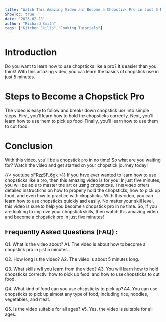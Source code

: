 ```yaml
---
title: "Watch This Amazing Video and Become a Chopstick Pro in Just 5 Minutes!"
ShowToc: true 
date: "2023-02-10"
author: "Richard Smith" 
tags: ["Kitchen Skills","Cooking Tutorials"]
---
```

# Introduction 

Do you want to learn how to use chopsticks like a pro? It's easier than you think! With this amazing video, you can learn the basics of chopstick use in just 5 minutes. 

# Steps to Become a Chopstick Pro 

The video is easy to follow and breaks down chopstick use into simple steps. First, you'll learn how to hold the chopsticks correctly. Next, you'll learn how to use them to pick up food. Finally, you'll learn how to use them to cut food. 

# Conclusion 

With this video, you'll be a chopstick pro in no time! So what are you waiting for? Watch the video and get started on your chopstick journey today!

{{< youtube xFRzzSF_6gk >}} 
If you have ever wanted to learn how to use chopsticks like a pro, then this amazing video is for you! In just five minutes, you will be able to master the art of using chopsticks. This video offers detailed instructions on how to properly hold the chopsticks, how to pick up food, and even how to practice with chopsticks. With this video, you can learn how to use chopsticks quickly and easily. No matter your skill level, this video is sure to help you become a chopstick pro in no time. So, if you are looking to improve your chopstick skills, then watch this amazing video and become a chopstick pro in just five minutes!

## Frequently Asked Questions (FAQ) :
Q1. What is the video about?
A1. The video is about how to become a chopstick pro in just 5 minutes.

Q2. How long is the video?
A2. The video is about 5 minutes long.

Q3. What skills will you learn from the video?
A3. You will learn how to hold chopsticks correctly, how to pick up food, and how to use chopsticks to cut food.

Q4. What kind of food can you use chopsticks to pick up?
A4. You can use chopsticks to pick up almost any type of food, including rice, noodles, vegetables, and meat.

Q5. Is the video suitable for all ages?
A5. Yes, the video is suitable for all ages.


